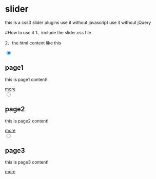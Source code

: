 # slider
this is a css3 slider plugins
use it without javascript
use it without jQuery

#How to use it
1、include the slider.css file
<link rel="stylesheet" href="slider.css"/>

2、the html content like this

<section class="slider">
			<div class="slides">
				<input checked="" id="slide1" type="radio" name="slide"/>
				<div class="slide" style="background-image:url(image url)">
					<div class="slide-title">
						<h1>page1</h1>
						<p>this is page1 content!</p>
						<a href="#">more</a>
					</div>
					<label class="slider-arrow-left" for="slide3"></label>
					<label class="slider-arrow-right" for="slide2"></label>
				</div>
				<input id="slide2" type="radio" name="slide"/>
				<div class="slide" style="background-image:url(image url)">
					<div class="slide-title">
						<h1>page2</h1>
						<p>this is page2 content!</p>
						<a href="#">more</a>
					</div>
					<label class="slider-arrow-left" for="slide1"></label>
					<label class="slider-arrow-right" for="slide3"></label>
				</div>
				<input id="slide3" type="radio" name="slide"/>
				<div class="slide" style="background-image:url(image url)">
					<div class="slide-title">
						<h1>page3</h1>
						<p>this is page3 content!</p>
						<a href="#">more</a>
					</div>
					<label class="slider-arrow-left" for="slide2"></label>
					<label class="slider-arrow-right" for="slide1"></label>
				</div>
			</div>
			<div class="slider-point">
				<label for="slide1"></label>
				<label for="slide2"></label>
				<label for="slide3"></label>
			</div>
		</section>
